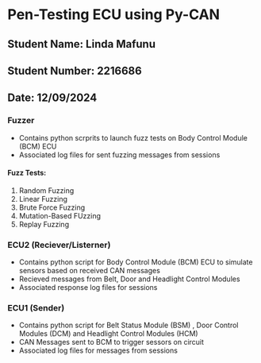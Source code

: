 # Pen-Testing ECU using Py-CAN

## Student Name: Linda Mafunu
## Student Number: 2216686
## Date: 12/09/2024

### Fuzzer
- Contains python scrprits to launch fuzz tests on Body Control Module (BCM) ECU
- Associated log files for sent fuzzing messages from sessions
  
#### Fuzz Tests:
1. Random Fuzzing
2. Linear Fuzzing
3. Brute Force Fuzzing
4. Mutation-Based FUzzing
5. Replay Fuzzing
   
### ECU2 (Reciever/Listerner)
- Contains python script for Body Control Module (BCM) ECU to simulate sensors based on received CAN messages
- Recieved messages from Belt, Door and Headlight Control Modules
- Associated response log files for sessions


### ECU1 (Sender)
- Contains python script for Belt Status Module (BSM) , Door Control Modules (DCM) and Headlight Control Modules (HCM)
- CAN Messages sent to BCM to trigger sessors on circuit
- Associated log files for messages from sessions
